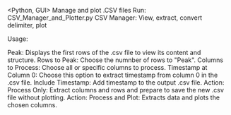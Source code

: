 <Python, GUI>
Manage and plot .CSV files
Run: CSV_Manager_and_Plotter.py
CSV Manager: View, extract, convert delimiter, plot

Usage:

Peak: Displays the first rows of the .csv file to view its content and structure.
Rows to Peak: Choose the numnber of rows to "Peak".
Columns to Process: Choose all or specific columns to process.
Timestamp at Column 0: Choose this option to extract timestamp from column 0 in the .csv file.
Include Timestamp: Add timestamp to the output .csv file.
Action: Process Only: Extract columns and rows and prepare to save the new .csv file without plotting.
Action: Process and Plot: Extracts data and plots the chosen columns.